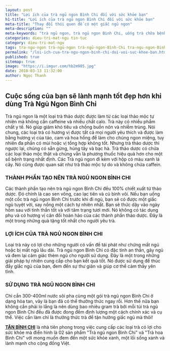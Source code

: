 ```yaml
---
layout: post
title: "Lợi ích của trà ngủ ngon Bình Chi đối với sức khỏe bạn"
h1-title: "Lợi ích của trà ngủ ngon Bình Chi đối với sức khỏe bạn"
meta-title: "Thay đổi thói quen để có một giấc ngủ ngon"
meta-description: ""
meta-keywords: "trà ngủ ngon, trà ngủ ngon Bình Chi, uống trà chữa bệnh mất ngủ, ngủ trưa khoa học"
categories: dieu-tri-mat-ngu tin-tuc
category: dieu-tri-mat-ngu
tags: tra-ngu-ngon trà-ngủ-ngon trà-ngủ-ngon-Bình-Chi tra-ngu-ngon-Binh-Chi thoi-quen-xau
permalink: "/loi-ich-cua-tra-ngu-ngon-binh-chi-doi-voi-suc-khoe-ban.html"
published: true
sitemap: true
image: "https://i.imgur.com/hb2m985.jpg"
date: 2018-03-13 11:32:00
author: Ngọc Thanh
---
```


## Cuộc sống của bạn sẽ lành mạnh tốt đẹp hơn khi dùng Trà Ngủ Ngon Bình Chi

Trà ngủ ngon là một loại trà thảo dược được làm từ các loại thảo mộc tự nhiên mà không cần caffeine và nhiều chất calo. Trà này có nhiều phẩm chất y tế. Nó giúp giảm khó tiêu và chống buồn nôn và nhiễm trùng. Nói chung, các loại trà có hương vị được tất cả mọi người yêu thích và được làm bằng hương vị của táo, cam và hoa hồng để làm cho chúng ngon miệng, tuy nhiên đa phần có mùi hoặc vị tổng hợp không tốt. Nhưng trà thảo dược thì ngược lại, chúng có sẵn gừng, húng tây và bạc hà. Trà thảo dược có chứa các loại thảo mộc thật và chúng vẫn là phương thuốc hiệu quả hơn cho một số bệnh trạng nhất định. Các Trà ngủ ngon đi kèm với hộp cỏ màu xanh lá cây. Nó cũng được quan sát như trà thảo mộc tự do và không chứa caffein. 

### THÀNH PHẦN TẠO NÊN TRÀ NGỦ NGON BÌNH CHI

Các thành phần tạo nên trà ngủ ngon Bình Chi đều 100% chiết xuất từ thảo dược. Đó chính là cao sen vông, cao lạc tiên và củ bình vôi. Nếu bạn uống một cốc trà ngủ ngon Bình Chi trước khi đi ngủ, bạn sẽ có được một giấc ngủ tuyệt vời, say nồng một cách tự nhiên nhất. Bạn sẽ thức dậy vào ngày hôm sau với tinh thần tốt và với tâm trạng tươi mới. Nó không có tác dụng phụ và có hương vị cân đối hoàn hảo của các thành phần thảo dược. Đây là một trong những quà tặng tốt nhất cho người yêu trà. 

### LỢI ÍCH CỦA TRÀ NGỦ NGON BÌNH CHI

Loại trà này có lợi cho những người có vấn đề tái phát như chứng mất ngủ hoặc bị mất ngủ lâu dài. Trà ngủ ngon Bình Chi có đặc tính an thần, gây ngủ và đem lại cảm giác thèm ngủ cho người sử dụng. Đây là một trong những giải pháp tự nhiên cung cấp cho bạn kết quả tốt. Nó được sử dụng để thúc đẩy giấc ngủ của bạn, đem đến sự thư giãn và giúp cơ thể cảm thấy yên tĩnh. 

### SỬ DỤNG TRÀ NGỦ NGON BÌNH CHI

Chỉ cần 300-400ml nước sôi pha cùng một gói trà ngủ ngon Bình Chi ở dạng hòa tan, vây là bạn đã có thể thưởng thức ngay rồi. Hơn thế nữa bạn không cần phải lo lắng là nên dùng bao nhiêu gram trà bởi mỗi túi trà ngủ ngon Bình Chi đều đã được đong đếm định lượng một cách chính xác và cụ thể. Việc cần làm chỉ là thưởng thức trà để tận hưởng giấc ngủ mà thôi!

**[TÂN BÌNH CHI](https://tanbinhchi.vn/)** là nhà tiên phong trong việc cung cấp các loại trà có lợi cho sức khỏe mà điển hình là 02 sản phẩm "Trà ngủ ngon Bình Chi" và "Trà hoa Bình Chi" với mong muốn đem đến một sức khỏe xanh, một lối sống xanh và lành mạnh cho cộng đồng Việt.

